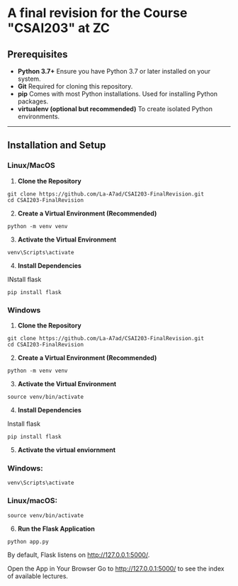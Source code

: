 # A final revision for the Course "CSAI203" at ZC

## Prerequisites
- **Python 3.7+**
  Ensure you have Python 3.7 or later installed on your system.
- **Git**
  Required for cloning this repository.
- **pip**
  Comes with most Python installations. Used for installing Python packages.
- **virtualenv (optional but recommended)**
  To create isolated Python environments.

---

## Installation and Setup

### Linux/MacOS

1. **Clone the Repository**

```
git clone https://github.com/La-A7ad/CSAI203-FinalRevision.git
cd CSAI203-FinalRevision
```

2. **Create a Virtual Environment (Recommended)**
   
```
python -m venv venv

```

3. **Activate the Virtual Environment**
   
```
venv\Scripts\activate
```

4. **Install Dependencies**
  
  INstall flask
```
pip install flask
```
### Windows

1. **Clone the Repository**

```
git clone https://github.com/La-A7ad/CSAI203-FinalRevision.git
cd CSAI203-FinalRevision
```

2. **Create a Virtual Environment (Recommended)**
   
```
python -m venv venv

```

3. **Activate the Virtual Environment**
   
```
source venv/bin/activate

```

4. **Install Dependencies**
  
  Install flask
```
pip install flask

```

5. **Activate the virtual enviornment**

### Windows:

```
venv\Scripts\activate
```

### Linux/macOS:
```
source venv/bin/activate
```
6. **Run the Flask Application**

```
python app.py
```

By default, Flask listens on http://127.0.0.1:5000/.

Open the App in Your Browser
Go to http://127.0.0.1:5000/ to see the index of available lectures.

